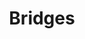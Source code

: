 ---
title: Bridges
year: 1924
opening_date: 1924-01-25
closing_date: 
layout: productions
image:
image_caption:
image_credit:
playbill:
category:
Theatre: Theatre Jacksonville
cast:
  Enid Birdsall: Clara Smith
  Penfield Parker Jr.: Francis Greenwood
  Larry Breen: John Crozier
crew:
  Director: Harrison Gibbs Prentice
  Stage Setting: Rosalyn Anthony
external_links:
---